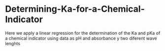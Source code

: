 # Determining-Ka-for-a-Chemical-Indicator
Here we apply a linear regression for the determination of the Ka and pKa of a chemical indicator using data as pH and absorbance y two diferent wave lenghts
